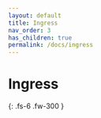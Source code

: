```yaml
---
layout: default
title: Ingress
nav_order: 3
has_children: true
permalink: /docs/ingress
---
```


# Ingress


{: .fs-6 .fw-300 }
